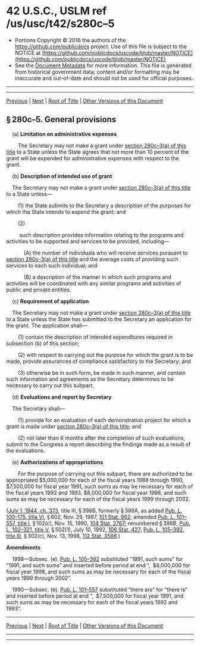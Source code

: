 ---
---

# 42 U.S.C., USLM ref /us/usc/t42/s280c–5

* Portions Copyright © 2016 the authors of the https://github.com/publicdocs project.
  Use of this file is subject to the NOTICE at [https://github.com/publicdocs/uscode/blob/master/NOTICE](https://github.com/publicdocs/uscode/blob/master/NOTICE)
* See the [Document Metadata](././../../../../../../..//README.md) for more information.
  This file is generated from historical government data; content and/or formatting may be inaccurate and out-of-date and should not be used for official purposes.

----------
----------

[Previous](./../../../../../../..//us/usc/t42/ch6A/schII/ptK/sptii/m__us_usc_t42_s280c–4.md) | [Next](./../../../../../../..//us/usc/t42/ch6A/schII/ptK/sptiii/m__us_usc_t42_ch6A_schII_ptK_sptiii.md) | [Root of Title](./../../../../../../../) | [Other Versions of this Document](https://publicdocs.github.io/go/links?ns=uslm&ref=%2Fus%2Fusc%2Ft42%2Fs280c%E2%80%935)

## § 280c–5. General provisions

    (a) __Limitation on administrative expenses__ 

        The Secretary may not make a grant under [section 280c–3(a) of this title][/us/usc/t42/s280c–3/a] to a State unless the State agrees that not more than 10 percent of the grant will be expended for administrative expenses with respect to the grant.

    (b) __Description of intended use of grant__ 

    The Secretary may not make a grant under [section 280c–3(a) of this title][/us/usc/t42/s280c–3/a] to a State unless—

        (1) the State submits to the Secretary a description of the purposes for which the State intends to expend the grant; and

        (2)

         such description provides information relating to the programs and activities to be supported and services to be provided, including—

            (A) the number of individuals who will receive services pursuant to [section 280c–3(a) of this title][/us/usc/t42/s280c–3/a] and the average costs of providing such services to each such individual; and

            (B) a description of the manner in which such programs and activities will be coordinated with any similar programs and activities of public and private entities.

    (c) __Requirement of application__ 

    The Secretary may not make a grant under [section 280c–3(a) of this title][/us/usc/t42/s280c–3/a] to a State unless the State has submitted to the Secretary an application for the grant. The application shall—

        (1) contain the description of intended expenditures required in subsection (b) of this section;

        (2) with respect to carrying out the purpose for which the grant is to be made, provide assurances of compliance satisfactory to the Secretary; and

        (3) otherwise be in such form, be made in such manner, and contain such information and agreements as the Secretary determines to be necessary to carry out this subpart.

    (d) __Evaluations and report by Secretary__ 

    The Secretary shall—

        (1) provide for an evaluation of each demonstration project for which a grant is made under [section 280c–3(a) of this title][/us/usc/t42/s280c–3/a]; and

        (2) not later than 6 months after the completion of such evaluations, submit to the Congress a report describing the findings made as a result of the evaluations.

    (e) __Authorizations of appropriations__ 

        For the purpose of carrying out this subpart, there are authorized to be appropriated $5,000,000 for each of the fiscal years 1988 through 1990, $7,500,000 for fiscal year 1991, such sums as may be necessary for each of the fiscal years 1992 and 1993, $8,000,000 for fiscal year 1998, and such sums as may be necessary for each of the fiscal years 1999 through 2002.

([July 1, 1944, ch. 373][/us/act/1944-07-01/ch373], title III, § 398B, formerly § 399A, as added [Pub. L. 100–175, title VI][/us/pl/100/175/tVI], § 602, Nov. 29, 1987, [101 Stat. 982][/us/stat/101/982]; amended [Pub. L. 101–557, title I][/us/pl/101/557/tI], § 102(c), Nov. 15, 1990, [104 Stat. 2767][/us/stat/104/2767]; renumbered § 398B, [Pub. L. 102–321, title V][/us/pl/102/321/tV], § 502(1), July 10, 1992, [106 Stat. 427][/us/stat/106/427]; [Pub. L. 105–392, title III][/us/pl/105/392/tIII], § 302(c), Nov. 13, 1998, [112 Stat. 3586][/us/stat/112/3586].)

 __Amendments__ 

    1998—Subsec. (e). [Pub. L. 105–392][/us/pl/105/392] substituted “1991, such sums” for “1991, and such sums” and inserted before period at end “, $8,000,000 for fiscal year 1998, and such sums as may be necessary for each of the fiscal years 1999 through 2002”.

    1990—Subsec. (e). [Pub. L. 101–557][/us/pl/101/557] substituted “there are” for “there is” and inserted before period at end “, $7,500,000 for fiscal year 1991, and such sums as may be necessary for each of the fiscal years 1992 and 1993”.

----------

[Previous](./../../../../../../..//us/usc/t42/ch6A/schII/ptK/sptii/m__us_usc_t42_s280c–4.md) | [Next](./../../../../../../..//us/usc/t42/ch6A/schII/ptK/sptiii/m__us_usc_t42_ch6A_schII_ptK_sptiii.md) | [Root of Title](./../../../../../../../) | [Other Versions of this Document](https://publicdocs.github.io/go/links?ns=uslm&ref=%2Fus%2Fusc%2Ft42%2Fs280c%E2%80%935)

----------
----------

[/us/usc/t42/s280c–3/a]: https://publicdocs.github.io/go/links?ns=uslm&ref=%2Fus%2Fusc%2Ft42%2Fs280c%E2%80%933%2Fa
[/us/usc/t42/s280c–3/a]: https://publicdocs.github.io/go/links?ns=uslm&ref=%2Fus%2Fusc%2Ft42%2Fs280c%E2%80%933%2Fa
[/us/usc/t42/s280c–3/a]: https://publicdocs.github.io/go/links?ns=uslm&ref=%2Fus%2Fusc%2Ft42%2Fs280c%E2%80%933%2Fa
[/us/usc/t42/s280c–3/a]: https://publicdocs.github.io/go/links?ns=uslm&ref=%2Fus%2Fusc%2Ft42%2Fs280c%E2%80%933%2Fa
[/us/usc/t42/s280c–3/a]: https://publicdocs.github.io/go/links?ns=uslm&ref=%2Fus%2Fusc%2Ft42%2Fs280c%E2%80%933%2Fa
[/us/act/1944-07-01/ch373]: https://publicdocs.github.io/go/links?ns=uslm&ref=%2Fus%2Fact%2F1944-07-01%2Fch373
[/us/pl/100/175/tVI]: https://publicdocs.github.io/go/links?ns=uslm&ref=%2Fus%2Fpl%2F100%2F175%2FtVI
[/us/stat/101/982]: https://publicdocs.github.io/go/links?ns=uslm&ref=%2Fus%2Fstat%2F101%2F982
[/us/pl/101/557/tI]: https://publicdocs.github.io/go/links?ns=uslm&ref=%2Fus%2Fpl%2F101%2F557%2FtI
[/us/stat/104/2767]: https://publicdocs.github.io/go/links?ns=uslm&ref=%2Fus%2Fstat%2F104%2F2767
[/us/pl/102/321/tV]: https://publicdocs.github.io/go/links?ns=uslm&ref=%2Fus%2Fpl%2F102%2F321%2FtV
[/us/stat/106/427]: https://publicdocs.github.io/go/links?ns=uslm&ref=%2Fus%2Fstat%2F106%2F427
[/us/pl/105/392/tIII]: https://publicdocs.github.io/go/links?ns=uslm&ref=%2Fus%2Fpl%2F105%2F392%2FtIII
[/us/stat/112/3586]: https://publicdocs.github.io/go/links?ns=uslm&ref=%2Fus%2Fstat%2F112%2F3586
[/us/pl/105/392]: https://publicdocs.github.io/go/links?ns=uslm&ref=%2Fus%2Fpl%2F105%2F392
[/us/pl/101/557]: https://publicdocs.github.io/go/links?ns=uslm&ref=%2Fus%2Fpl%2F101%2F557


